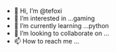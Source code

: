 - 👋 Hi, I’m @tefoxi
- 👀 I’m interested in ...gaming
- 🌱 I’m currently learning ...python
- 💞️ I’m looking to collaborate on ...
- 📫 How to reach me ...

<!---
tefoxi/tefoxi is a ✨ special ✨ repository because its `README.md` (this file) appears on your GitHub profile.
You can click the Preview link to take a look at your changes.
--->
